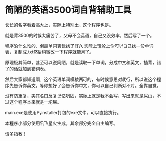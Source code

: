# 简陋的英语3500词自背辅助工具
长长的名字看着高大上，实际上特别土，这个程序也是。

就是背3500的时候太痛苦了，父母不会英语，自己又没效率，然后写了一个。

程序没什么难的，倒是单词表我找了好久
实际上理论上你可以自己找一份单词表，复制成.txt然后稍微改一下程序就能用了。

原理极其简单，甚至可以说简陋，就是读取一下单词，分成中文和英文，抽背，错了的话就加到错词表。

然后大家都知道啊，这个英语单词模棱两可的，有时候意思对就行，所以说这个程序先告诉你英文，等你想好了会告诉你中文，你可以自己判断对不对。全靠自觉。

没有防重复，美其名曰反复记忆巩固，实际上就是我不会写，写出来就是屎山，不过这个程序本来就是一坨屎。

main.exe是使用Pyinstaller打包的exe文件，可以直接执行。

本程序小部分使用讯飞星火生成，其余部分完全自主编写。

请多指教！
